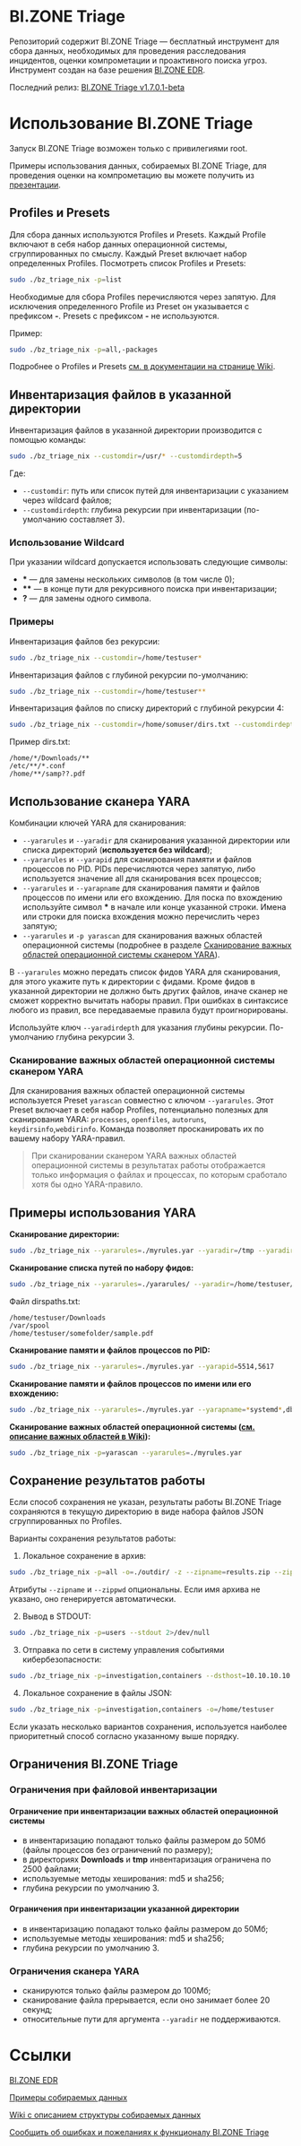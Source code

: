 # BI.ZONE Triage
Репозиторий содержит BI.ZONE Triage — бесплатный инструмент для сбора данных, необходимых для проведения расследования инцидентов, оценки компрометации и проактивного поиска угроз. Инструмент создан на базе решения [BI.ZONE EDR](https://bi.zone/catalog/products/edr/).

Последний релиз: [BI.ZONE Triage v1.7.0.1-beta](https://github.com/bi-zone/triage/releases/tag/Latest)

# Использование BI.ZONE Triage
Запуск BI.ZONE Triage возможен только с привилегиями root.

Примеры использования данных, собираемых BI.ZONE Triage, для проведения оценки на компрометацию вы можете получить из [презентации](https://github.com/bi-zone/triage/blob/main/usage-examples/Linux_Compromise_Assessment_Practice.pdf).

## Profiles и Presets
Для сбора данных используются Profiles и Presets.
Каждый Profile включают в себя набор данных операционной системы, сгруппированных по смыслу. Каждый Preset включает набор определенных Profiles.
Посмотреть список Profiles и Presets:
```bash
sudo ./bz_triage_nix -p=list
```
Необходимые для сбора Profiles перечисляются через запятую. Для исключения определенного Profile из Preset он указывается с префиксом **-**. Presets с  префиксом **-** не используются.

Пример:
```bash
sudo ./bz_triage_nix -p=all,-packages
```
Подробнее о Profiles и Presets [см. в документации на странице Wiki](https://github.com/bi-zone/triage/wiki/Инструкция-по-использованию#profiles-и-presets).

## Инвентаризация файлов в указанной директории
Инвентаризация файлов в указанной директории производится с помощью команды:
```bash
sudo ./bz_triage_nix --customdir=/usr/* --customdirdepth=5
```
Где:
- ```--customdir```: путь или список путей для инвентаризации с указанием через wildcard файлов;
- ```--customdirdepth```: глубина рекурсии при инвентаризации (по-умолчанию составляет 3).

### Использование Wildcard
При указании wildcard допускается использовать следующие символы:
- **\*** — для замены нескольких символов (в том числе 0);
- **\*\*** — в конце пути для рекурсивного поиска при инвентаризации;
- **?** — для замены одного символа.

### Примеры
Инвентаризация файлов без рекурсии:
```bash
sudo ./bz_triage_nix --customdir=/home/testuser*
```
Инвентаризация файлов с глубиной рекурсии по-умолчанию:
```bash
sudo ./bz_triage_nix --customdir=/home/testuser**
```
Инвентаризация файлов по списку директорий c глубиной рекурсии 4:
```bash
sudo ./bz_triage_nix --customdir=/home/somuser/dirs.txt --customdirdepth=4
```
Пример dirs.txt:
```
/home/*/Downloads/**
/etc/**/*.conf
/home/**/samp??.pdf
```

## Использование сканера YARA
Комбинации ключей YARA для сканирования:
- ```--yararules``` и ```--yaradir``` для сканирования указанной директории или списка директорий (**используется без wildcard**);
- ```--yararules``` и ```--yarapid``` для сканирования памяти и файлов процессов по PID. PIDs перечисляются через запятую, либо используется значение all для сканирования всех процессов;
- ```--yararules``` и ```--yarapname``` для сканирования памяти и файлов процессов по имени или его вхождению. Для поска по вхождению используйте символ **\*** в начале или конце указанной строки. Имена или строки для поиска вхождения можно перечислить через запятую;
- ```--yararules``` и ```-p yarascan``` для сканирования важных областей операционной системы (подробнее в  разделе [Сканирование важных областей операционной системы сканером YARA](#сканирование-важных-областей-операционной-системы-сканером-yara)).

В ```--yararules``` можно передать список фидов YARA для сканирования, для этого укажите путь к директории с фидами. Кроме фидов в указанной директории не должно быть других файлов, иначе сканер не сможет корректно вычитать наборы правил. При ошибках в синтаксисе любого из правил, все передаваемые правила будут проигнорированы.

Используйте ключ ```--yaradirdepth``` для указания глубины рекурсии. По-умолчанию глубина рекурсии 3.

### Сканирование важных областей операционной системы сканером YARA
Для сканирования важных областей операционной системы используется Preset ```yarascan``` совместно с ключом ```--yararules```. Этот Preset включает в себя набор Profiles, потенциально полезных для сканирования YARA: ```processes```, ```openfiles```, ```autoruns```, ```keydirsinfo```,```webdirinfo```. Команда позволяет просканировать их по вашему набору YARA-правил.

> При сканировании сканером YARA важных областей операционной системы в результатах работы отображается только информация о файлах и процессах, по которым сработало хотя бы одно YARA-правило.

## Примеры использования YARA
**Сканирование директории:**
```bash
sudo ./bz_triage_nix --yararules=./myrules.yar --yaradir=/tmp --yaradirdepth=5
```
**Сканирование списка путей по набору фидов:**
```bash
sudo ./bz_triage_nix --yararules=./yararules/ --yaradir=/home/testuser/dirspaths.txt
```
Файл dirspaths.txt:
```
/home/testuser/Downloads
/var/spool
/home/testuser/somefolder/sample.pdf
```
**Сканирование памяти и файлов процессов по PID:**
```bash
sudo ./bz_triage_nix --yararules=./myrules.yar --yarapid=5514,5617
```
**Сканирование памяти и файлов процессов по имени или его вхождению:**
```bash
sudo ./bz_triage_nix --yararules=./myrules.yar --yarapname=*systemd*,dbus*
```
**Сканирование важных областей операционной системы ([см. описание важных областей в Wiki](https://github.com/bi-zone/triage/wiki/Инструкция-по-использованию#сканирование-yara-важных-областей-операционной-системы)):**
```bash
sudo ./bz_triage_nix -p=yarascan --yararules=./myrules.yar
```

## Сохранение результатов работы
Если способ сохранения не указан, результаты работы BI.ZONE Triage сохраняются в текущую директорию в виде набора файлов JSON сгруппированных по Profiles.

Варианты сохранения результатов работы:
1. Локальное сохранение в архив:
```bash
sudo ./bz_triage_nix -p=all -o=./outdir/ -z --zipname=results.zip --zippwd=somepassword
```
Атрибуты ```--zipname``` и ```--zippwd``` опциональны. Если имя архива не указано, оно генерируется автоматически.

2. Вывод в STDOUT:
```bash
sudo ./bz_triage_nix -p=users --stdout 2>/dev/null
```
3. Отправка по сети в систему управления событиями кибербезопасности:
```bash
sudo ./bz_triage_nix -p=investigation,containers --dsthost=10.10.10.10 --dstport=5000 --netproto=tcp
```
4. Локальное сохранение в файлы JSON:
```bash
sudo ./bz_triage_nix -p=investigation,containers -o=/home/testuser
```
Если указать несколько вариантов сохранения, используется наиболее приоритетный способ согласно указанному выше порядку.

## Ограничения BI.ZONE Triage
### Ограничения при файловой инвентаризации
#### Ограничение при инвентаризации важных областей операционной системы
- в инвентаризацию попадают только файлы размером до 50Мб (файлы процессов без ограничений по размеру);
- в директориях **Downloads** и **tmp** инвентаризация ограничена по 2500 файлами;
- используемые методы хеширования: md5 и sha256;
- глубина рекурсии по умолчанию 3.

#### Ограничения при инвентаризации указанной директории
- в инвентаризацию попадают только файлы размером до 50Мб;
- используемые методы хеширования: md5 и sha256;
- глубина рекурсии по умолчанию 3.

### Ограничения сканера YARA
- сканируются только файлы размером до 100Мб;
- сканирование файла прерывается, если оно занимает более 20 секунд;
- относительные пути для аргумента ```--yaradir``` не поддерживаются.

# Cсылки
[BI.ZONE EDR](https://bi.zone/catalog/products/edr/)

[Примеры собираемых данных](event-examples)

[Wiki с описанием структуры собираемых данных](https://github.com/bi-zone/triage/wiki)

[Сообщить об ошибках и пожеланиях к функционалу BI.ZONE Triage](https://github.com/bi-zone/triage/issues)
